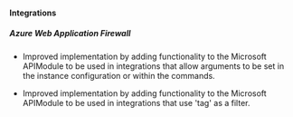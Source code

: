 
#### Integrations

##### Azure Web Application Firewall

- Improved implementation by adding functionality to the Microsoft APIModule to be used in integrations that allow arguments to be set in the instance configuration or within the commands.

- Improved implementation by adding functionality to the Microsoft APIModule to be used in integrations that use 'tag' as a filter.
